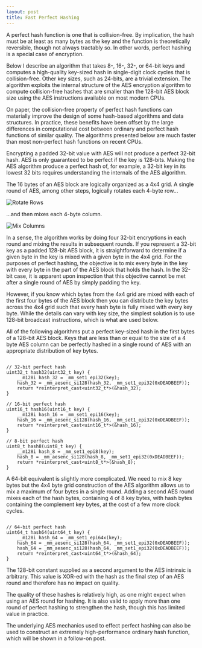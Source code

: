 ```yaml
---
layout: post
title: Fast Perfect Hashing
---
```


A perfect hash function is one that is collision-free. By implication, the hash must be at least as many bytes as the key and the function is theoretically reversible, though not always tractably so. In other words, perfect hashing is a special case of encryption.

Below I describe an algorithm that takes 8-, 16-, 32-, or 64-bit keys and computes a high-quality key-sized hash in single-digit clock cycles that is collision-free. Other key sizes, such as 24-bits, are a trivial extension. The algorithm exploits the internal structure of the AES encryption algorithm to compute collision-free hashes that are smaller than the 128-bit AES block size using the AES instructions available on most modern CPUs. 

On paper, the collision-free property of perfect hash functions can materially improve the design of some hash-based algorithms and data structures. In practice, these benefits have been offset by the large differences in computational cost between ordinary and perfect hash functions of similar quality. The algorithms presented below are much faster than most non-perfect hash functions on recent CPUs.

Encrypting a padded 32-bit value with AES will not produce a perfect 32-bit hash. AES is only guaranteed to be perfect if the key is 128-bits. Making the AES algorithm produce a perfect hash of, for example, a 32-bit key in its lowest 32 bits requires understanding the internals of the AES algorithm. 

The 16 bytes of an AES block are logically organized as a 4x4 grid. A single round of AES, among other steps, logically rotates each 4-byte row... 

![Rotate Rows](https://upload.wikimedia.org/wikipedia/commons/thumb/6/66/AES-ShiftRows.svg/2880px-AES-ShiftRows.svg.png) 

...and then mixes each 4-byte column.

![Mix Columns](https://upload.wikimedia.org/wikipedia/commons/thumb/7/76/AES-MixColumns.svg/2880px-AES-MixColumns.svg.png)

In a sense, the algorithm works by doing four 32-bit encryptions in each round and mixing the results in subsequent rounds. If you represent a 32-bit key as a padded 128-bit AES block, it is straightforward to determine if a given byte in the key is mixed with a given byte in the 4x4 grid. For the purposes of perfect hashing, the objective is to mix every byte in the key with every byte in the part of the AES block that holds the hash. In the 32-bit case, it is apparent upon inspection that this objective cannot be met after a single round of AES by simply padding the key.

However, if you know which bytes from the 4x4 grid are mixed with each of the first four bytes of the AES block then you can distribute the key bytes across the 4x4 grid such that every hash byte is fully mixed with every key byte. While the details can vary with key size, the simplest solution is to use 128-bit broadcast instructions, which is what are used below.  

All of the following algorithms put a perfect key-sized hash in the first bytes of a 128-bit AES block. Keys that are less than or equal to the size of a 4 byte AES column can be perfectly hashed in a single round of AES with an appropriate distribution of key bytes.

<pre><code>
// 32-bit perfect hash
uint32_t hash32(uint32_t key) {
    __m128i hash_32 = _mm_set1_epi32(key);
    hash_32 = _mm_aesenc_si128(hash_32, _mm_set1_epi32(0xDEADBEEF));
    return *reinterpret_cast&lt;uint32_t*&gt;(&hash_32);
}

// 16-bit perfect hash
uint16_t hash16(uint16_t key) {
    __m128i hash_16 = _mm_set1_epi16(key);
    hash_16 = _mm_aesenc_si128(hash_16, _mm_set1_epi32(0xDEADBEEF));
    return *reinterpret_cast&lt;uint16_t*&gt;(&hash_16);
}

// 8-bit perfect hash
uint8_t hash8(uint8_t key) {
    __m128i hash_8 = _mm_set1_epi8(key);
    hash_8 = _mm_aesenc_si128(hash_8, _mm_set1_epi32(0xDEADBEEF));
    return *reinterpret_cast&lt;uint8_t*&gt;(&hash_8);
}
</code></pre>

A 64-bit equivalent is slightly more complicated. We need to mix 8 key bytes but the 4x4 byte grid construction of the AES algorithm allows us to mix a maximum of four bytes in a single round. Adding a second AES round mixes each of the hash bytes, containing 4 of 8 key bytes, with hash bytes containing the complement key bytes, at the cost of a few more clock cycles.

<pre><code>
// 64-bit perfect hash
uint64_t hash64(uint64_t key) {
    __m128i hash_64 = _mm_set1_epi64x(key);
    hash_64 = _mm_aesenc_si128(hash_64, _mm_set1_epi32(0xDEADBEEF));
    hash_64 = _mm_aesenc_si128(hash_64, _mm_set1_epi32(0xDEADBEEF));
    return *reinterpret_cast&lt;uint64_t*&gt;(&hash_64);
}
</code></pre>

The 128-bit constant supplied as a second argument to the AES intrinsic is arbitrary. This value is XOR-ed with the hash as the final step of an AES round and therefore has no impact on quality. 

The quality of these hashes is relatively high, as one might expect when using an AES round for hashing. It is also valid to apply more than one round of perfect hashing to strengthen the hash, though this has limited value in practice. 

The underlying AES mechanics used to effect perfect hashing can also be used to construct an extremely high-performance ordinary hash function, which will be shown in a follow-on post.
